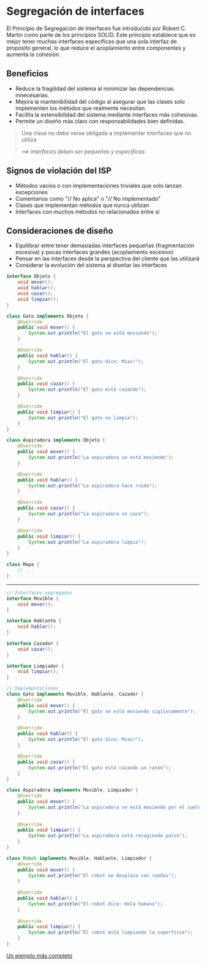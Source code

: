 # Segregación de interfaces

El Principio de Segregación de Interfaces fue introducido por Robert C. Martin como parte de los principios SOLID. Este principio establece que es mejor tener muchas interfaces específicas que una sola interfaz de propósito general, lo que reduce el acoplamiento entre componentes y aumenta la cohesión.

## Beneficios

- Reduce la fragilidad del sistema al minimizar las dependencias innecesarias.
- Mejora la mantenibilidad del código al asegurar que las clases solo implementen los métodos que realmente necesitan.
- Facilita la extensibilidad del sistema mediante interfaces más cohesivas.
- Permite un diseño más claro con responsabilidades bien definidas.

> Una clase no debe verse obligada a implementar interfaces que no utiliza
>
> *==>  interfaces deben ser pequeñas y específicas*
>

## Signos de violación del ISP

- Métodos vacíos o con implementaciones triviales que solo lanzan excepciones
- Comentarios como "// No aplica" o "// No implementado"
- Clases que implementan métodos que nunca utilizan
- Interfaces con muchos métodos no relacionados entre sí

## Consideraciones de diseño

- Equilibrar entre tener demasiadas interfaces pequeñas (fragmentación excesiva) y pocas interfaces grandes (acoplamiento excesivo)
- Pensar en las interfaces desde la perspectiva del cliente que las utilizará
- Considerar la evolución del sistema al diseñar las interfaces


```java
interface Objeto {
    void mover();
    void hablar();
    void cazar();
    void limpiar();
}

class Gato implements Objeto {
    @Override
    public void mover() {
        System.out.println("El gato se está moviendo");
    }

    @Override
    public void hablar() {
        System.out.println("El gato dice: Miau!");
    }

    @Override
    public void cazar() {
        System.out.println("El gato está cazando");
    }

    @Override
    public void limpiar() {
        System.out.println("El gato no limpia");
    }    
}

class Aspiradora implements Objeto {
    @Override
    public void mover() {
        System.out.println("La aspiradora se está moviendo");
    }

    @Override
    public void hablar() {
        System.out.println("La aspiradora hace ruido");
    }

    @Override
    public void cazar() {
        System.out.println("La aspiradora no caza");
    }

    @Override
    public void limpiar() {
        System.out.println("La aspiradora limpia");
    } 
}

class Mapa {
    // ...
}
```

---

```java
// Interfaces segregadas
interface Movible {
    void mover();
}

interface Hablante {
    void hablar();
}

interface Cazador {
    void cazar();
}

interface Limpiador {
    void limpiar();
}

// Implementaciones
class Gato implements Movible, Hablante, Cazador {
    @Override
    public void mover() {
        System.out.println("El gato se está moviendo sigilosamente");
    }

    @Override
    public void hablar() {
        System.out.println("El gato dice: Miau!");
    }

    @Override
    public void cazar() {
        System.out.println("El gato está cazando un ratón");
    }
}

class Aspiradora implements Movible, Limpiador {
    @Override
    public void mover() {
        System.out.println("La aspiradora se está moviendo por el suelo");
    }
    
    @Override
    public void limpiar() {
        System.out.println("La aspiradora está recogiendo polvo");
    }
}

class Robot implements Movible, Hablante, Limpiador {
    @Override
    public void mover() {
        System.out.println("El robot se desplaza con ruedas");
    }
    
    @Override
    public void hablar() {
        System.out.println("El robot dice: Hola humano");
    }
    
    @Override
    public void limpiar() {
        System.out.println("El robot está limpiando la superficie");
    }
}
```

[Un ejemplo más completo](SOLID_I_ejemploMasCompleto.md)

